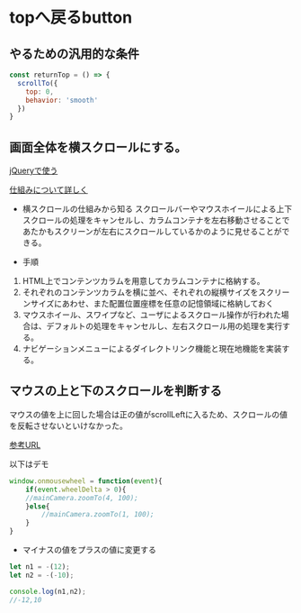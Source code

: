 # topへ戻るbutton

## やるための汎用的な条件

```js
const returnTop = () => {
  scrollTo({
    top: 0,
    behavior: 'smooth'
  })
}
```

## 画面全体を横スクロールにする。

[jQueryで使う](https://dsinside.digitalstage.jp/entry/2021/07/07/111850)

[仕組みについて詳しく](http://www.html5-memo.com/jquery-tips/jquery16/)

- 横スクロールの仕組みから知る
スクロールバーやマウスホイールによる上下スクロールの処理をキャンセルし、カラムコンテナを左右移動させることであたかもスクリーンが左右にスクロールしているかのように見せることができる。

- 手順

1. HTML上でコンテンツカラムを用意してカラムコンテナに格納する。
2. それぞれのコンテンツカラムを横に並べ、それぞれの縦横サイズをスクリーンサイズにあわせ、また配置位置座標を任意の記憶領域に格納しておく
3. マウスホイール、スワイプなど、ユーザによるスクロール操作が行われた場合は、デフォルトの処理をキャンセルし、左右スクロール用の処理を実行する。
4. ナビゲーションメニューによるダイレクトリンク機能と現在地機能を実装する。

## マウスの上と下のスクロールを判断する

マウスの値を上に回した場合は正の値がscrollLeftに入るため、スクロールの値を反転させないといけなかった。

[参考URL](http://www.openspc2.org/JavaScript/reference4/event/wheelDelta/index.html)

以下はデモ

```js
window.onmousewheel = function(event){
	if(event.wheelDelta > 0){
	//mainCamera.zoomTo(4, 100);
	}else{
		//mainCamera.zoomTo(1, 100);
	}
}
```

- マイナスの値をプラスの値に変更する

```js
let n1 = -(12);
let n2 = -(-10);

console.log(n1,n2);
//-12,10
```




